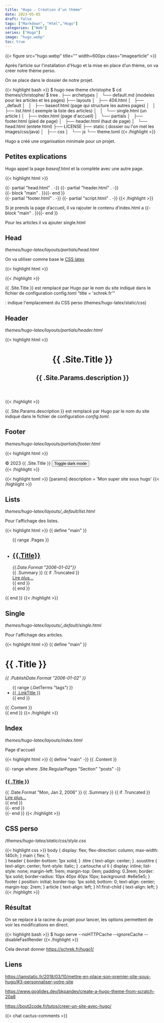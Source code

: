 ```yaml
---
title: "Hugo - Création d’un thème"
date: 2023-05-05
draft: false
tags: ["Markdown", "Html","Hugo"]
categories: ["Web"]
series: ["Hugo"]
image: "hugo.webp"
toc: true
---
```

{{< figure src="hugo.webp" title="" width=600px class="imagearticle" >}}

Après l’article sur l'installation d'Hugo et la mise en place d’un thème, on va créer notre thème perso.

On se place dans le dossier de notre projet.

{{< highlight bash >}}
$ hugo new theme christophe
$ cd themes/christophe/
$ tree
.
├── archetypes
│   └── default.md (modeles pour les articles et les pages)
├── layouts
│   ├── 404.html
│   ├── _default
│   │   ├── baseof.html (page qui structure les autres pages)
│   │   ├── list.html ( exemple la liste des articles)
│   │   └── single.html (un article )
│   ├── index.html (page d'accueil)
│   └── partials
│       ├── footer.html (pied de page)
│       ├── header.html (haut de page)
│       └── head.html (entete html)
├── LICENSE
├── static  ( dossier ou l'on met les images/css/java) 
│   ├── css
│   └── js
└── theme.toml
{{< /highlight >}}

Hugo a créé une organisation minimale pour un projet.

## Petites explications

Hugo appel la page *baseof.html* et la complète avec une autre page.

{{< highlight html >}}
<!DOCTYPE html>
<html>
    {{- partial "head.html" . -}}
    <body>
        {{- partial "header.html" . -}}
        <div id="content">
        {{- block "main" . }}{{- end }}
        </div>
        {{- partial "footer.html" . -}}
        {{- partial "script.html" . -}}
    </body>
</html>
{{< /highlight >}}

Si je prends la page d’accueil, il va rajouter le contenu d’index.html a  {{- block "main" . }}{{- end }}

Pour les articles il va ajouter single.html 

## Head
*themes/hugo-latex/layouts/partials/head.html*

On va utiliser comme base le [CSS latex](https://latex.vercel.app/) 

{{< highlight html >}}
<head>
    <html lang="fr">
    <meta charset="utf-8">
    <meta name="viewport" content="width=device-width, initial-scale=1">
    <title>{{ .Site.Title }}</title>
    <link rel="stylesheet" href="https://latex.now.sh/style.css"> 
    <script id="MathJax-script" async src="https://cdn.jsdelivr.net/npm/mathjax@3/es5/tex-mml-chtml.js"></script>
    <link rel="stylesheet" href="https://latex.now.sh/prism/prism.css">
    <script src="https://cdn.jsdelivr.net/npm/prismjs/prism.min.js"></script> 
    <link href="{{ .Site.BaseURL }}css/style.css" rel="stylesheet">
</head>
{{< /highlight >}}

 {{ .Site.Title }} est remplacé par Hugo par le nom du site indiqué dans le fichier de configuration config.toml “title = 'schrek.fr'”
 
 <link href="{{ .Site.BaseURL }}css/style.css" rel="stylesheet"> : indique l'emplacement du CSS perso (themes/hugo-latex/static/css)

## Header
*themes/hugo-latex/layouts/partials/header.html*

{{< highlight html >}}
<header>
<h1 class="titre">{{ .Site.Title }}</h1>
<h2 class="soustitre">{{ .Site.Params.description }}</h2>
</header>
{{< /highlight >}}

{{ .Site.Params.description }} est remplacé par Hugo par le nom du site indiqué dans le fichier de configuration *config.toml*.

## Footer
*themes/hugo-latex/layouts/partials/footer.html*

{{< highlight html >}}
<footer>
    © 2023 {{ .Site.Title }}
<button id="dark-mode-toggle">Toggle dark mode</button>
</footer>
{{< /highlight >}}



{{< highlight toml >}}
[params]
description = 'Mon super site sous hugo'
{{< /highlight >}}

## Lists
*themes/hugo-latex/layouts/_default/list.html*

Pour l'affichage des listes. 

{{< highlight html >}}
{{ define "main" }}
<main>
<div class="container">
<div class="content">
    <ul>
    <!-- Ranges through content/post/*.md -->
    {{ range .Pages }}
        <li>
            <h2><a href="{{.Permalink}}">{{.Title}}</a></h2>
           <div class="content"> 
           <i>{{.Date.Format "2006-01-02"}}</i></br>
            {{ .Summary }}
            {{ if .Truncated }}
            <div class="read-more-link">
            <a href="{{ .RelPermalink }}">Lire plus...</a>
            </div>
            {{ end }}
            </div>
        </li>
    {{ end }}
    </ul>
</div>
</div>
</main>
{{ end }}
{{< /highlight >}}

## Single
*themes/hugo-latex/layouts/_default/single.html*

Pour l'affichage des articles. 

{{< highlight html >}}
{{ define "main" }}
<div class="cartouche">
 <h1>{{ .Title }}</h1>
<i>{{ .PublishDate.Format "2006-01-02" }}</i>
        <ul>
    {{ range (.GetTerms "tags") }}
        <li><span class="tag">
            <a href="{{ .Permalink }}">{{ .LinkTitle }}</a></li>
        </li>
        </spam>    
    {{ end }}
        </ul>
</div>
<article>
{{ .Content }}
</article>
{{ end }}
{{< /highlight >}}

## Index
*themes/hugo-latex/layouts/index.html*

Page d'accueil 

{{< highlight html >}}
{{ define "main" -}}
{{ .Content }}
<div class="container">
<div class="content">
{{- range where .Site.RegularPages "Section" "posts" -}}
<article>
<h3 class="post-title">
<a href="{{ .Permalink }}">{{ .Title }}</a>
</h3>
<time datetime="{{ .Date.Format "2006-01-02T15:04:05Z0700" }}" class="post-date">{{ .Date.Format "Mon, Jan 2, 2006" }}</time>
{{ .Summary }}
{{ if .Truncated }}
<div class="read-more-link">
<a href="{{ .RelPermalink }}">Lire plus...</a>
</div>
{{ end }}
</article>
{{- end }}
</div>
</div>
{{- end }}
{{< /highlight >}}

## CSS perso
*/themes/hugo-latex/static/css/style.css*


{{< highlight css >}}
body {
	display: flex;
	flex-direction: column;
	max-width: 140ch;
}
main {
	flex: 1;	
}
header {
border-bottom: 1px solid;
}
.titre {
text-align: center;
}
.soustitre {
text-align: center;
font-style: italic;
}
.cartouche ul li {
    display: inline;
	list-style: none;
	margin-left: 1rem;
	margin-top: 0em;
    padding: 0.3rem;
    border: 1px solid;
    border-radius: 10px 40px 40px 10px;
    background: #e6e5e5;
}
footer {
position:  initial;
border-top: 1px solid;
bottom: 0;
text-align: center;
margin-top: 2rem;
}
article {
text-align: left;
}
h1:first-child {
text-align: left;
}
{{< /highlight >}}


## Résultat
On se replace à la racine du projet pour lancer, les options permettent de voir les modifications en direct.

{{< highlight bash >}}
$ hugo serve --noHTTPCache --ignoreCache --disableFastRender
{{< /highlight >}}

Cela devrait donner https://schrek.fr/hugo1/


## Liens
https://jamstatic.fr/2018/03/10/mettre-en-place-son-premier-site-sous-hugo/#3-personnaliser-votre-site

https://www.goglides.dev/bkpandey/create-a-hugo-theme-from-scratch-20a8

https://bout2code.fr/tutos/creer-un-site-avec-hugo/

{{< chat cactus-comments >}}
